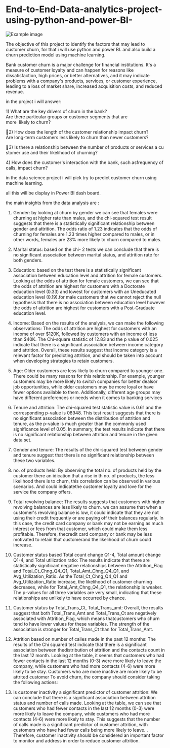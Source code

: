 # End-to-End-Data-analytics-project-using-python-and-power-BI-

![Example image](https://github.com/DAHONAMTUG/End-to-End-Data-analytics-project-using-python-and-power-BI-/blob/main/maxresdefault%20(1).jpg)

The objective of this project to identify the factors that may lead to customer churn, for that i will use python and power BI. and also build a churn prediction model using machine learning.

Bank customer churn is a major challenge for financial institutions. It's a measure of customer loyalty and can happen for reasons like dissatisfaction, high prices, or better alternatives, and it may indicate problems with a company's products, services, or customer experience, leading to a loss of market share, increased acquisition costs, and reduced revenue. 

in the project i will answer:

 1) What are the key drivers of churn in the bank?  Are there particular groups or customer segments that are more  likely to churn?
 
2) How does the length of the customer relationship impact churn?  Are long-term customers less likely to churn than newer customers?
 
3) Is there a relationship between the number of products or services a customer use and their likelihood of churning?

4) How does the customer's interaction with the bank, such asfrequency of calls, impact churn?
 
 in the data science project i will pick try to predict customer churn using machine learning.
 
 all this will be display in Power BI dash board.
 
the main insights from the data analysis are : 

1)	Gender: by looking at churn by gender we can see that females were churning at higher rate than males, and the chi-squared test result suggests that there is a statistically significant relationship between gender and attrition. 
The odds ratio of 1.23 indicates that the odds of churning for females are 1.23 times higher compared to males, or in other words, females are 23% more likely to churn compared to males.

2)	Marital status: based on the chi- 2 tests we can conclude that there is no significant association between marital status, and attrition rate for both genders.

3)	Education: based on the test   there is a statistically significant association between education level and attrition for female customers. Looking at the odds of attrition for female customers, we can see that  the odds of attrition are highest for customers with a Doctorate
education level (0.33) and lowest for customers with an Uneducated  education level (0.19).for male customers that we cannot reject the null hypothesis that there is no association    between education level however the odds of attrition are highest for customers with a Post-Graduate education level.

4)	Income:  Based on the results of the analysis, we can make the following observations: The odds of attrition are highest for customers with an income of over $120K, followed by customers with an income of less than $40K. The Chi-square statistic of 12.83 and the p value of 0.025 indicate that there is a significant association between income category and attrition. Overall, these results suggest that income 
category is a relevant factor for predicting attrition, and should be 
taken into account when developing strategies to retain customers.

5)	Age: Older customers are less likely to churn compared to younger one. There could be many reasons for this relationship. For example,
younger customers may be more likely to switch companies for better dealsor job opportunities, while older customers may be more loyal or have 
fewer options available to them. Additionally, different age groups may  have different preferences or needs when it comes to banking services

6)	Tenure and attrition: The chi-squared test statistic value is 0.61 and the corresponding p-value is 08948. This test result suggests that there is no significant association between the distribution of attrition and tenure, as the p-value is much greater than the commonly used significance level of 0.05. In summary, the test results indicate that there is no significant relationship between attrition and tenure in the given data set.


7)	Gender and tenure: The results of the chi-squared test between gender and tenure suggest that there is no significant relationship between these two variables.

8)	no. of products held: By observing the total no. of products held by the customer there an idication that a rise in th no. of products, the less likelihood there is to churn, this correlation can be observed in various scenarios. And could indicatethe customer loyalty and love for the service the company offers.

9)	Total revolving balance: The results suggests that customers with higher revolving balances are
less likely to churn. we can assume that when a customer's revolving  balance is low, it could indicate that they are not using their credit 
frequently or are paying off their balances regularly. In this case, the credit card company or bank may not be earning as much interest or fees
from that customer, which could make them less profitable. Therefore, thecredit card company or bank may be less motivated to retain that customerand the likelihood of churn could increase.

10)	Customer status based Total count change Q1-4, Total amount change Q1-4, and Total utilization ratio: 
The results indicate that there are statistically significant negative relationships between the Attrition_Flag and Total_Ct_Chng_Q4_Q1, Total_Amt_Chng_Q4_Q1, and Avg_Utilization_Ratio. As the Total_Ct_Chng_Q4_Q1 and Avg_Utilization_Ratio increase, the likelihood of customer churning decreases, while for Total_Amt_Chng_Q4_Q1, the relationship is weaker. The p-values for all three variables are very small, indicating that these relationships are unlikely to have occurred by chance.

11)	Customer status by Total_Trans_Ct, Total_Trans_amt: Overall, the results suggest that both Total_Trans_Amt and Total_Trans_Ct are negatively associated with Attrition_Flag, which means thatcustomers who churn tend to have lower values for these variables. The strength of the association is stronger for Total_Trans_Ct than for Total_Trans_Amt.

12)	Attrition based on number of calles made in the past 12 months:
The results of the Chi squared test indicate that there is a significant association between thedistribution of attrition and the contacts count in the last 12 month.
Looking at the table, it seems that customers who had fewer contacts in the last 12 months (0-3) were more likely to leave the company, while customers who had more
 contacts (4-6) were more likely to be stay. Customers who are more inactive are more likely to be attrited customer To avoid churn, the company should consider taking the following actions:
 

13)	Is customer inactivity a significant predictor of customer attrition:
We can conclude that there is a significant association between attrition status and number of calls made. Looking at the table, we can see that customers who had fewer contacts in the last 12 months (0-3) were more likely to leave the company, while customers who had more contacts (4-6) were more likely to stay. This suggests that the number of calls made is a significant predictor of customer attrition, with customers who have had fewer calls being more likely to leave. . Therefore, customer inactivity should be considered an important factor to monitor and address in order to reduce customer attrition.

 

